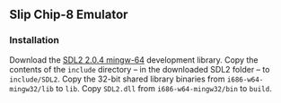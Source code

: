 
Slip Chip-8 Emulator
--------------------

### Installation ###

Download the [SDL2 2.0.4 mingw-64](https://www.libsdl.org) development library.
Copy the contents of the ``include`` directory – in the downloaded SDL2 folder –
to ``include/SDL2``. Copy the 32-bit shared library binaries from
``i686-w64-mingw32/lib`` to ``lib``. Copy ``SDL2.dll`` from
``i686-w64-mingw32/bin`` to ``build``.
